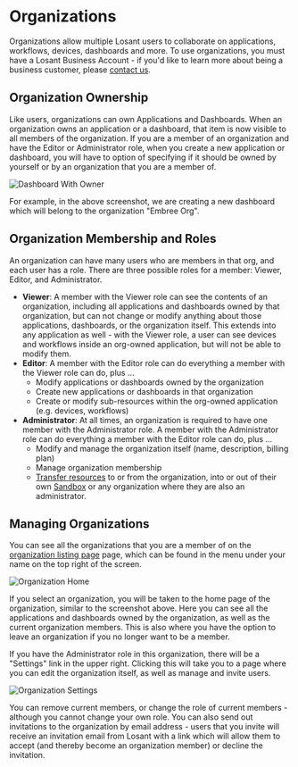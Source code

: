 # Organizations

Organizations allow multiple Losant users to collaborate on applications, workflows, devices, dashboards and more.  To use organizations, you must have a Losant Business Account - if you'd like to learn more about being a business customer, please [contact us](https://www.losant.com/contact-us).

## Organization Ownership

Like users, organizations can own Applications and Dashboards.  When an organization owns an application or a dashboard, that item is now visible to all members of the organization.  If you are a member of an organization and have the Editor or Administrator role, when you create a new application or dashboard, you will have to option of specifying if it should be owned by yourself or by an organization that you are a member of.

![Dashboard With Owner](/images/organizations/dash-with-owner.png "Dashboard With Owner")

For example, in the above screenshot, we are creating a new dashboard which will belong to the organization "Embree Org".

## Organization Membership and Roles

An organization can have many users who are members in that org, and each user has a role.  There are three possible roles for a member: Viewer, Editor, and Administrator.

*   **Viewer**: A member with the Viewer role can see the contents of an organization, including all applications and dashboards owned by that organization, but can not change or modify anything about those applications, dashboards, or the organization itself. This extends into any application as well - with the Viewer role, a user can see devices and workflows inside an org-owned application, but will not be able to modify them.
*   **Editor**: A member with the Editor role can do everything a member with the Viewer role can do, plus ...
    * Modify applications or dashboards owned by the organization
    * Create new applications or dashboards in that organization
    * Create or modify sub-resources within the org-owned application (e.g. devices, workflows)
*   **Administrator**: At all times, an organization is required to have one member with the Administrator role. A member with the Administrator role can do everything a member with the Editor role can do, plus ...
    * Modify and manage the organization itself (name, description, billing plan)
    * Manage organization membership
    * [Transfer resources](/organizations/transferring-resources) to or from the organization, into or out of their own [Sandbox](/user-accounts/sandbox) or any organization where they are also an administrator.


## Managing Organizations

You can see all the organizations that you are a member of on the <a href="https://app.losant.com/#/organizations" target="_blank">organization listing page</a> page, which can be found in the menu under your name on the top right of the screen.

![Organization Home](/images/organizations/org-home.png "Organization Home")

If you select an organization, you will be taken to the home page of the organization, similar to the screenshot above.  Here you can see all the applications and dashboards owned by the organization, as well as the current organization members.  This is also where you have the option to leave an organization if you no longer want to be a member.

If you have the Administrator role in this organization, there will be a "Settings" link in the upper right.  Clicking this will take you to a page where you can edit the organization itself, as well as manage and invite users.

![Organization Settings](/images/organizations/org-settings.png "Organization Settings")

You can remove current members, or change the role of current members - although you cannot change your own role.  You can also send out invitations to the organization by email address - users that you invite will receive an invitation email from Losant with a link which will allow them to accept (and thereby become an organization member) or decline the invitation.
